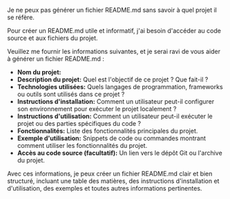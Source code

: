 Je ne peux pas générer un fichier README.md sans savoir à quel projet il se réfère. 

Pour créer un README.md utile et informatif, j'ai besoin d'accéder au code source et aux fichiers du projet. 

Veuillez me fournir les informations suivantes, et je serai ravi de vous aider à générer un fichier README.md :

* **Nom du projet:** 
* **Description du projet:**  Quel est l'objectif de ce projet ? Que fait-il ?
* **Technologies utilisées:** Quels langages de programmation, frameworks ou outils sont utilisés dans ce projet ?
* **Instructions d'installation:** Comment un utilisateur peut-il configurer son environnement pour exécuter le projet localement ?
* **Instructions d'utilisation:** Comment un utilisateur peut-il exécuter le projet ou des parties spécifiques du code ?
* **Fonctionnalités:** Liste des fonctionnalités principales du projet.
* **Exemple d'utilisation:** Snippets de code ou commandes montrant comment utiliser les fonctionnalités du projet.
* **Accès au code source (facultatif):** Un lien vers le dépôt Git ou l'archive du projet.

Avec ces informations, je peux créer un fichier README.md clair et bien structuré, incluant une table des matières, des instructions d'installation et d'utilisation, des exemples et toutes autres informations pertinentes. 
